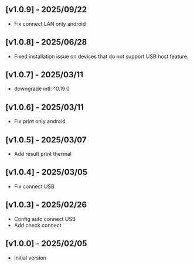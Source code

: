 ## [v1.0.9] - 2025/09/22
* Fix connect LAN  only android
## [v1.0.8] - 2025/06/28
* Fixed installation issue on devices that do not support USB host feature.
## [v1.0.7] - 2025/03/11
* downgrade   intl: ^0.19.0
## [v1.0.6] - 2025/03/11
* Fix print only android
## [v1.0.5] - 2025/03/07
* Add result print thermal
## [v1.0.4] - 2025/03/05
* Fix connect USB
## [v1.0.3] - 2025/02/26
* Config auto connect USB
* Add check connect
## [v1.0.0] - 2025/02/05
* Initial version
